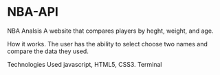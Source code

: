 # NBA-API

NBA Analsis 
A website that compares players by heght, weight, and age. 

How it works.
The user has the ability to select choose two names and compare the data they used.

Technologies Used
javascript, HTML5, CSS3. Terminal
